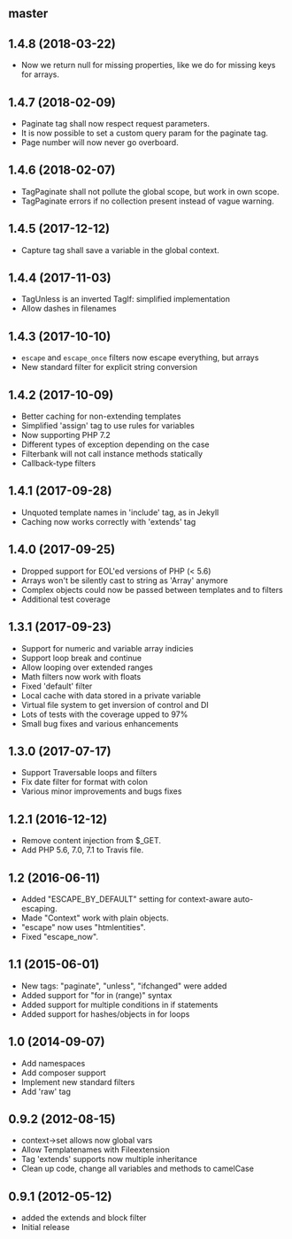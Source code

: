 ## master

## 1.4.8 (2018-03-22)

 * Now we return null for missing properties, like we do for missing keys for arrays.

## 1.4.7 (2018-02-09)

 * Paginate tag shall now respect request parameters.
 * It is now possible to set a custom query param for the paginate tag.
 * Page number will now never go overboard.

## 1.4.6 (2018-02-07)

 * TagPaginate shall not pollute the global scope, but work in own scope.
 * TagPaginate errors if no collection present instead of vague warning.

## 1.4.5 (2017-12-12)

 * Capture tag shall save a variable in the global context.

## 1.4.4 (2017-11-03)

 * TagUnless is an inverted TagIf: simplified implementation
 * Allow dashes in filenames

## 1.4.3 (2017-10-10)

 * `escape` and `escape_once` filters now escape everything, but arrays
 * New standard filter for explicit string conversion

## 1.4.2 (2017-10-09)

 * Better caching for non-extending templates
 * Simplified 'assign' tag to use rules for variables
 * Now supporting PHP 7.2
 * Different types of exception depending on the case
 * Filterbank will not call instance methods statically
 * Callback-type filters

## 1.4.1 (2017-09-28)

 * Unquoted template names in 'include' tag, as in Jekyll
 * Caching now works correctly with 'extends' tag

## 1.4.0 (2017-09-25)

 * Dropped support for EOL'ed versions of PHP (< 5.6)
 * Arrays won't be silently cast to string as 'Array' anymore
 * Complex objects could now be passed between templates and to filters
 * Additional test coverage

## 1.3.1 (2017-09-23)

 * Support for numeric and variable array indicies
 * Support loop break and continue
 * Allow looping over extended ranges
 * Math filters now work with floats
 * Fixed 'default' filter
 * Local cache with data stored in a private variable
 * Virtual file system to get inversion of control and DI
 * Lots of tests with the coverage upped to 97%
 * Small bug fixes and various enhancements

## 1.3.0 (2017-07-17)

 * Support Traversable loops and filters
 * Fix date filter for format with colon
 * Various minor improvements and bugs fixes

## 1.2.1 (2016-12-12)

 * Remove content injection from $_GET.
 * Add PHP 5.6, 7.0, 7.1 to Travis file.

## 1.2 (2016-06-11)

 * Added "ESCAPE_BY_DEFAULT" setting for context-aware auto-escaping.
 * Made "Context" work with plain objects.
 * "escape" now uses "htmlentities".
 * Fixed "escape_now".

## 1.1 (2015-06-01)

 * New tags: "paginate", "unless", "ifchanged" were added
 * Added support for "for in (range)" syntax
 * Added support for multiple conditions in if statements
 * Added support for hashes/objects in for loops

## 1.0 (2014-09-07)

 * Add namespaces
 * Add composer support
 * Implement new standard filters
 * Add 'raw' tag

## 0.9.2 (2012-08-15)

 * context->set allows now global vars
 * Allow Templatenames with Fileextension
 * Tag 'extends' supports now multiple inheritance
 * Clean up code, change all variables and methods to camelCase

## 0.9.1 (2012-05-12)

 * added the extends and block filter
 * Initial release
